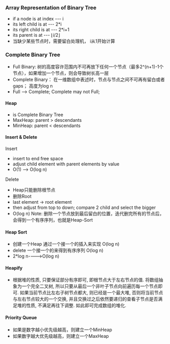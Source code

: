 ### Array Representation of Binary Tree
* if a node is at index --- i
* its left child is at  --- 2*i
* its right child is at --- 2*i+1
* its parent is at      --- ⌊i/2⌋ 
* 当缺少某些节点时，需要留白处理机， i从1开始计算
### Complete Binary Tree
* Full Binary: 树的高度容许范围内不可再放下任何一个节点（最多2^(n+1)-1个节点），如果增加一个节点，则会导致树长高一层
* Complete Binary： 在一维数组中表述时，节点与节点之间不可再有留白或者gaps； 高度为log n
* Full --> Complete; Complete may not Full;
#### Heap
* is Complete Binary Tree
* MaxHeap: parent > descendants
* MinHeap: parent < descendants
#### Insert & Delete
Insert
* insert to end free space
* adjust child element with parent elements by value
* O(1) --> O(log n)

Delete
* Heap只能删除根节点
* 删除Root
* last element -> root element
* then adjust from top to down; compare 2 child and select the bigger
* O(log n)
Note: 删除一个节点放到最后留白的位置，迭代删完所有的节点后，会得到一个有序序列，也就是Heap-Sort
#### Heap Sort
* 创建一个Heap 通过一个接一个的插入来实现 O(log n)
* delete 一个接一个的来得到有序序列 O(log n)
* 2*log n---->O(log n)

#### Heapify
* 根据堆的性质, 只要保证部分有序即可, 即根节点大于左右节点的值. 将数组抽象为一个完全二叉树, 所以只要从最后一个非叶子节点向前遍历每一个节点即可. 如果当前节点比左右子树节点都大, 则已经是一个最大堆, 否则将当前节点与左右节点较大的一个交换, 并且交换过之后依然要递归的查看子节点是否满足堆的性质, 不满足再往下调整. 如此即可完成数组的堆化.


#### Priority Queue
* 如果是数字越小优先级越高，则建立一个MinHeap
* 如果数字越大优先级越高，则建立一个MaxHeap
